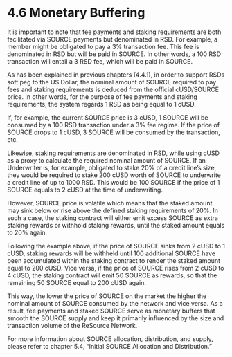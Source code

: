 # 4.6 Monetary Buffering

It is important to note that fee payments and staking requirements are both facilitated via SOURCE payments but denominated in RSD. For example, a member might be obligated to pay a 3% transaction fee. This fee is denominated in RSD but will be paid in SOURCE. In other words, a 100 RSD transaction will entail a 3 RSD fee, which will be paid in SOURCE.&#x20;

As has been explained in previous chapters (4.4.1), in order to support RSDs soft peg to the US Dollar, the nominal amount of SOURCE required to pay fees and staking requirements is deduced from the official cUSD/SOURCE price. In other words, for the purpose of fee payments and staking requirements, the system regards 1 RSD as being equal to 1 cUSD.&#x20;

&#x20;If, for example, the current SOURCE price is 3 cUSD, 1 SOURCE will be consumed by a 100 RSD transaction under a 3% fee regime. If the price of SOURCE drops to 1 cUSD, 3 SOURCE will be consumed by the transaction, etc.&#x20;

Likewise, staking requirements are denominated in RSD, while using cUSD as a proxy to calculate the required nominal amount of SOURCE. If an Underwriter is, for example, obligated to stake 20% of a credit line’s size, they would be required to stake 200 cUSD worth of SOURCE to underwrite a credit line of up to 1000 RSD. This would be 100 SOURCE if the price of 1 SOURCE equals to 2 cUSD at the time of underwriting.&#x20;

However, SOURCE price is volatile which means that the staked amount may sink below or rise above the defined staking requirements of 20%. In such a case, the staking contract will either emit excess SOURCE as extra staking rewards or withhold staking rewards, until the staked amount equals to 20% again.

Following the example above, if the price of SOURCE sinks from 2 cUSD to 1 cUSD, staking rewards will be withheld until 100 additional SOURCE have been accumulated within the staking contract to render the staked amount equal to 200 cUSD. Vice versa, if the price of SOURCE rises from 2 cUSD to 4 cUSD, the staking contract will emit 50 SOURCE as rewards, so that the remaining 50 SOURCE equal to 200 cUSD again.

This way, the lower the price of SOURCE on the market the higher the nominal amount of SOURCE consumed by the network and vice versa. As a result, fee payments and staked SOURCE serve as monetary buffers that smooth the SOURCE supply and keep it primarily influenced by the size and transaction volume of the ReSource Network.&#x20;

For more information about SOURCE allocation, distribution, and supply, please refer to chapter 5.4, “Initial SOURCE Allocation and Distribution.”
